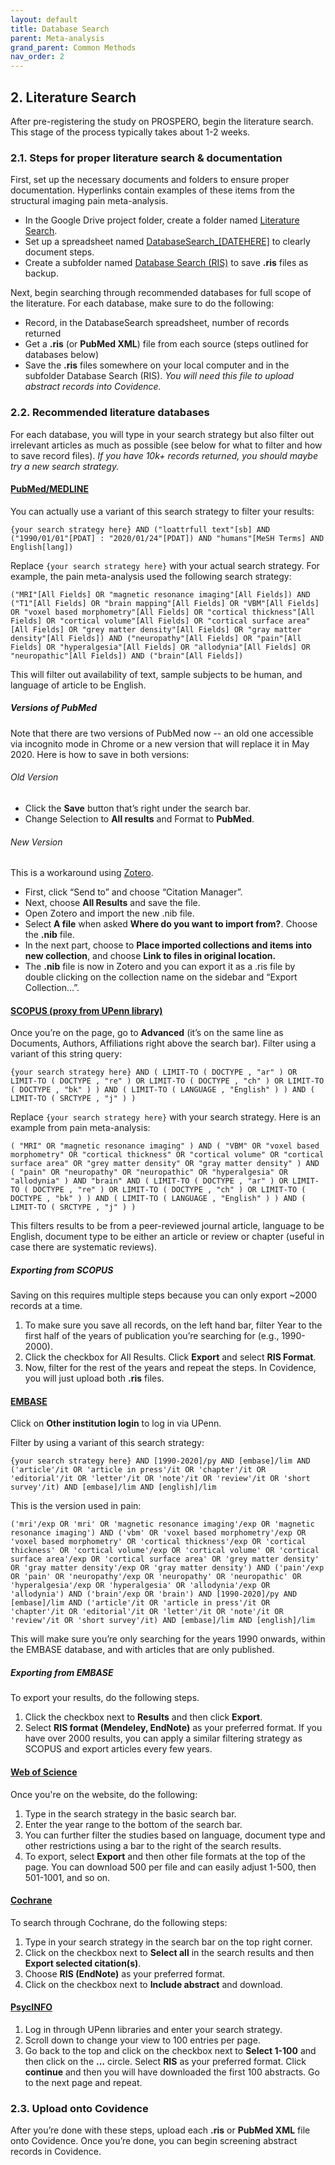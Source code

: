 ```yaml
---
layout: default
title: Database Search
parent: Meta-analysis
grand_parent: Common Methods
nav_order: 2
---
```


## 2. Literature Search
After pre-registering the study on PROSPERO, begin the literature search. This stage of the process typically takes about 1-2 weeks.

### 2.1. Steps for proper literature search & documentation
First, set up the necessary documents and folders to ensure proper documentation. Hyperlinks contain examples of these items from the structural imaging pain meta-analysis.
* In the Google Drive project folder, create a folder named [Literature Search](https://drive.google.com/drive/folders/1n1YZ9BZtv2tSgcLJ7nxbPDot3edv32qR?usp=sharing).
* Set up a spreadsheet named [DatabaseSearch_[DATEHERE]](https://drive.google.com/open?id=1dZvsAdXGOQoFJGLC5N_EEsKJIXE4nNBB-dtgCeKqik8) to clearly document steps.
* Create a subfolder named [Database Search (RIS)](https://drive.google.com/open?id=1eRSWhYCCc6huxQre2lvTy99p5rRCmaZG) to save **.ris** files as backup.

Next, begin searching through recommended databases for full scope of the literature. For each database, make sure to do the following:
* Record, in the DatabaseSearch spreadsheet, number of records returned
* Get a **.ris** (or **PubMed XML**)  file from each source (steps outlined for databases below)
* Save the **.ris** files somewhere on your local computer and in the subfolder Database Search (RIS). *You will need this file to upload abstract records into Covidence.*

### 2.2. Recommended literature databases
For each database, you will type in your search strategy but also filter out irrelevant articles as much as possible (see below for what to filter and how to save record files). *If you have 10k+ records returned, you should maybe try a new search strategy.*

#### [PubMed/MEDLINE](https://pubmed.ncbi.nlm.nih.gov)
You can actually use a variant of this search strategy to filter your results:
```
{your search strategy here} AND ("loattrfull text"[sb] AND ("1990/01/01"[PDAT] : "2020/01/24"[PDAT]) AND "humans"[MeSH Terms] AND English[lang])
```

Replace `{your search strategy here}` with your actual search strategy. For example, the pain meta-analysis used the following search strategy:

```
("MRI"[All Fields] OR "magnetic resonance imaging"[All Fields]) AND ("T1"[All Fields] OR "brain mapping"[All Fields] OR "VBM"[All Fields] OR "voxel based morphometry"[All Fields] OR "cortical thickness"[All Fields] OR "cortical volume"[All Fields] OR "cortical surface area"[All Fields] OR "grey matter density"[All Fields] OR "gray matter density"[All Fields]) AND ("neuropathy"[All Fields] OR "pain"[All Fields] OR "hyperalgesia"[All Fields] OR "allodynia"[All Fields] OR "neuropathic"[All Fields]) AND ("brain"[All Fields])
```
This will filter out availability of text, sample subjects to be human, and language of article to be English.

##### Versions of PubMed

Note that there are two versions of PubMed now -- an old one accessible via incognito mode in Chrome or a new version that will replace it in May 2020. Here is how to save in both versions:

###### Old Version
* Click the **Save** button that’s right under the search bar.
* Change Selection to **All results** and Format to **PubMed**.

###### New Version
This is a workaround using [Zotero](https://zotero.org).
* First, click “Send to” and choose “Citation Manager”.
* Next, choose **All Results** and save the file.
* Open Zotero and import the new .nib file.
* Select **A file** when asked **Where do you want to import from?**. Choose the **.nib** file.
* In the next part, choose to **Place imported collections and items into new collection**, and choose **Link to files in original location.**
* The **.nib** file is now in Zotero and you can export it as a .ris file by double clicking on the collection name on the sidebar and “Export Collection…”.



#### [SCOPUS (proxy from UPenn library)](https://www-scopus-com.proxy.library.upenn.edu/)

Once you’re on the page, go to **Advanced** (it’s on the same line as Documents, Authors, Affiliations right above the search bar).
Filter using a variant of this string query:

```
{your search strategy here} AND ( LIMIT-TO ( DOCTYPE , "ar" ) OR LIMIT-TO ( DOCTYPE , "re" ) OR LIMIT-TO ( DOCTYPE , "ch" ) OR LIMIT-TO ( DOCTYPE , "bk" ) ) AND ( LIMIT-TO ( LANGUAGE , "English" ) ) AND ( LIMIT-TO ( SRCTYPE , "j" ) )
```

Replace `{your search strategy here}` with your search strategy. Here is an example from pain meta-analysis:

```
( "MRI" OR "magnetic resonance imaging" ) AND ( "VBM" OR "voxel based morphometry" OR "cortical thickness" OR "cortical volume" OR "cortical surface area" OR "grey matter density" OR "gray matter density" ) AND ( "pain" OR "neuropathy" OR "neuropathic" OR "hyperalgesia" OR "allodynia" ) AND "brain" AND ( LIMIT-TO ( DOCTYPE , "ar" ) OR LIMIT-TO ( DOCTYPE , "re" ) OR LIMIT-TO ( DOCTYPE , "ch" ) OR LIMIT-TO ( DOCTYPE , "bk" ) ) AND ( LIMIT-TO ( LANGUAGE , "English" ) ) AND ( LIMIT-TO ( SRCTYPE , "j" ) )
```
This filters results to be from a peer-reviewed journal article, language to be English, document type to be either an article or review or chapter (useful in case there are systematic reviews).

##### Exporting from SCOPUS

Saving on this requires multiple steps because you can only export ~2000 records at a time.

1. To make sure you save all records, on the left hand bar, filter Year to the first half of the years of publication you’re searching for (e.g., 1990-2000).
2. Click the checkbox for All Results. Click **Export** and select **RIS Format**.
3. Now, filter for the rest of the years and repeat the steps. In Covidence, you will just upload both **.ris** files.


#### [EMBASE](https://www.embase.com)

Click on **Other institution login** to log in via UPenn.

Filter by using a variant of this search strategy:
```
{your search strategy here} AND [1990-2020]/py AND [embase]/lim AND ('article'/it OR 'article in press'/it OR 'chapter'/it OR 'editorial'/it OR 'letter'/it OR 'note'/it OR 'review'/it OR 'short survey'/it) AND [embase]/lim AND [english]/lim
```

This is the version used in pain:

```
('mri'/exp OR 'mri' OR 'magnetic resonance imaging'/exp OR 'magnetic resonance imaging') AND ('vbm' OR 'voxel based morphometry'/exp OR 'voxel based morphometry' OR 'cortical thickness'/exp OR 'cortical thickness' OR 'cortical volume'/exp OR 'cortical volume' OR 'cortical surface area'/exp OR 'cortical surface area' OR 'grey matter density' OR 'gray matter density'/exp OR 'gray matter density') AND ('pain'/exp OR 'pain' OR 'neuropathy'/exp OR 'neuropathy' OR 'neuropathic' OR 'hyperalgesia'/exp OR 'hyperalgesia' OR 'allodynia'/exp OR 'allodynia') AND ('brain'/exp OR 'brain') AND [1990-2020]/py AND [embase]/lim AND ('article'/it OR 'article in press'/it OR 'chapter'/it OR 'editorial'/it OR 'letter'/it OR 'note'/it OR 'review'/it OR 'short survey'/it) AND [embase]/lim AND [english]/lim
```
This will make sure you’re only searching for the years 1990 onwards, within the EMBASE database, and with articles that are only published.

##### Exporting from EMBASE

To export your results, do the following steps.

1. Click the checkbox next to **Results** and then click **Export**.
2. Select **RIS format (Mendeley, EndNote)** as your preferred format. If you have over 2000 results, you can apply a similar filtering strategy as SCOPUS and export articles every few years.


#### [Web of Science](https://www.webofknowledge.com)

Once you're on the website, do the following:
1. Type in the search strategy in the basic search bar.
2. Enter the year range to the bottom of the search bar.
3. You can further filter the studies based on language, document type and other restrictions using a bar to the right of the search results.
4. To export, select **Export** and then other file formats at the top of the page. You can download 500 per file and can easily adjust 1-500, then 501-1001, and so on.

#### [Cochrane](https://www.cochranelibrary.com)

To search through Cochrane, do the following steps:
1. Type in your search strategy in the search bar on the top right corner.
2. Click on the checkbox next to **Select all** in the search results and then **Export selected citation(s)**.
3. Choose **RIS (EndNote)** as your preferred format.
4. Click on the checkbox next to **Include abstract** and download.

#### [PsycINFO](https://www.proquest.com/products-services/psycinfo-set-c.html)

1. Log in through UPenn libraries and enter your search strategy.
2. Scroll down to change your view to 100 entries per page.
3. Go back to the top and click on the checkbox next to **Select 1-100** and then click on the **…** circle. Select **RIS** as your preferred format. Click **continue** and then you will have downloaded the first 100 abstracts. Go to the next page and repeat.

### 2.3. Upload onto Covidence
After you’re done with these steps, upload each **.ris** or **PubMed XML** file onto Covidence. Once you’re done, you can begin screening abstract records in Covidence.
